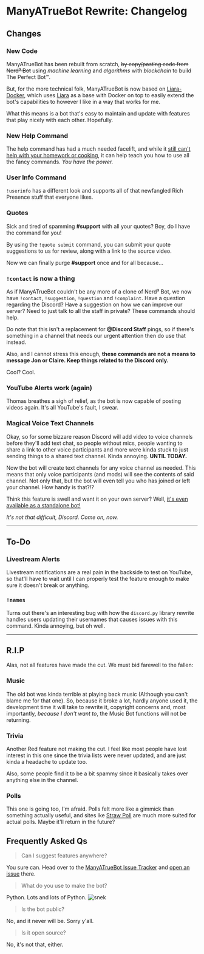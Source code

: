 # ManyATrueBot Rewrite: Changelog

## Changes
### New Code
ManyATrueBot has been rebuilt from scratch, ~~by copy/pasting code from Nerd³ Bot~~ using _machine learning_ and _algorithms_ with _blockchain_ to build The Perfect Bot™.

But, for the more technical folk, ManyATrueBot is now based on [Liara-Docker](https://gitlab.com/nerd3-servers/liara-docker), which uses [Liara](https://github.com/Thessia/Liara) as a base with Docker on top to easily extend the bot's capabilities to however I like in a way that works for me.

What this means is a bot that's easy to maintain and update with features that play nicely with each other. Hopefully.

### New Help Command
The help command has had a much needed facelift, and while it [still can't help with your homework or cooking](https://github.com/nerdcubed-community/gists/blob/master/nerd3bot/CHANGELOG.md#new-help-command), it can help teach you how to use all the fancy commands. _You have the power._

### User Info Command
`!userinfo` has a different look and supports all of that newfangled Rich Presence stuff that everyone likes.

### Quotes
Sick and tired of spamming **#support** with all your quotes? Boy, do I have the command for you!

By using the `!quote submit` command, you can submit your quote suggestions to us for review, along with a link to the source video.

Now we can finally purge **#support** once and for all because...

### `!contact` is now a thing
As if ManyATrueBot couldn't be any more of a clone of Nerd³ Bot, we now have `!contact`, `!suggestion`, `!question` and `!complaint`. Have a question regarding the Discord? Have a suggestion on how we can improve our server? Need to just talk to all the staff in private? These commands should help.

Do note that this isn't a replacement for **@Discord Staff** pings, so if there's something in a channel that needs our urgent attention then do use that instead.

Also, and I cannot stress this enough, **these commands are not a means to message Jon or Claire. Keep things related to the Discord only.**

Cool? Cool.

### YouTube Alerts work (again)
Thomas breathes a sigh of relief, as the bot is now capable of posting videos again. It's all YouTube's fault, I swear.

### Magical Voice Text Channels
Okay, so for some bizzare reason Discord will add video to voice channels before they'll add text chat, so people without mics, people wanting to share a link to other voice participants and more were kinda stuck to just sending things to a shared text channel. Kinda annoying. **UNTIL TODAY.**

Now the bot will create text channels for any voice channel as needed. This means that only voice participants (and mods) will see the contents of said channel. Not only that, but the bot will even tell you who has joined or left your channel. How handy is that?!?

Think this feature is swell and want it on your own server? Well, [it's even available as a standalone bot!](https://gitlab.com/DerpyChap/mute)

_It's not that difficult, Discord. Come on, now._

---
## To-Do
### Livestream Alerts
Livestream notifications are a real pain in the backside to test on YouTube, so that'll have to wait until I can properly test the feature enough to make sure it doesn't break or anything.

### `!names`
Turns out there's an interesting bug with how the `discord.py` library rewrite handles users updating their usernames that causes issues with this command. Kinda annoying, but oh well.

---
## R.I.P
Alas, not all features have made the cut. We must bid farewell to the fallen:

### Music
The old bot was kinda terrible at playing back music (Although you can't blame me for that one). So, because it broke a lot, hardly anyone used it, the development time it will take to rewrite it, copyright concerns and, most importantly, *because I don't want to*, the Music Bot functions will not be returning.

### Trivia
Another Red feature not making the cut. I feel like most people have lost interest in this one since the trivia lists were never updated, and are just kinda a headache to update too. 

Also, some people find it to be a bit spammy since it basically takes over anything else in the channel.

### Polls
This one is going too, I'm afraid. Polls felt more like a gimmick than something actually useful, and sites lke [Straw Poll](https://www.strawpoll.me/) are much more suited for actual polls. Maybe it'll return in the future? 

## Frequently Asked Qs
> Can I suggest features anywhere?

You sure can. Head over to the [ManyATrueBot Issue Tracker](https://github.com/ManyATrueNerd/matbot-issues) and [open an issue](https://github.com/ManyATrueNerd/matbot-issues/issues/new) there.

> What do you use to make the bot?

Python. Lots and lots of Python. ![snek](https://safe.derpychap.co.uk/EwCTNZc9.png "no step on snek")

> Is the bot public?

No, and it never will be. Sorry y'all.

> Is it open source?

No, it's not that, either.
